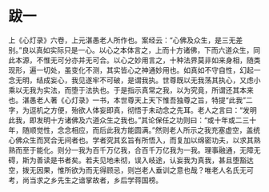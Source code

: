 #  跋一

上《心灯录》六卷，上元湛愚老人所作也。案经云：“心佛及众生，是三无差别。”良以真如实际只是一心。以心之本体言之，上而十方诸佛，下而六道众生，同此本源，不惟无可分亦并无可合。以心之妙用言之，十种法界莫非如来身相，随类现形，遍一切处，虽变化不测，其实皆心之神通妙用也。如真如不守自性，幻起一念无明，结成妄心，我见遂牢不可破，是谓我执。世尊既以无我荡其执心，又虑小乘以无我为实法，而堕于法执也。于是指示真常之我，以为究竟，所谓还其本来也。湛愚老人著《心灯录》一书，本世尊天上天下惟吾独尊之旨，特提“此我”二字，为逗机之方便，殆欲人体妄即真，彻悟于未动念之先耳。老人之言曰：“发明此我，即发明十方诸佛及六道众生之我也。”其论保任之功则曰：“或十年或二三十年，随顺觉性，念念相应，而后此我方能圆满。”然则老人所示之我充塞虚空，盖统心佛众生而冥合无间者也。学者究其玄旨有所悟入，而复加以绵密功夫，以求其熟熟而至于能化。则分一我为百千万亿我，合百千万亿我为一我。理事融通，无障无碍，斯为善读是书者矣。若夫见地未彻，误入岐途，认妄我为真我，甚且堕豁达空，拨无因果，惟所欲为而无得顾忌，则岂老人垂训之意也哉？唯老人名氏无可考，尚当求之乡先生之谙掌故者，乡后学蒋国榜。
